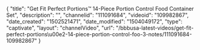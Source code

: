 {
    "title": "Get Fit Perfect Portions&trade; 14-Piece Portion Control Food Container Set",
    "description": "",
    "channelid": "111091684",
    "videoid": "109982867",
    "date_created": "1502521471",
    "date_modified": "1504049172",
    "type": "captivate",
    "layout": "channelVideo",
    "url": "\/bbbusa-latest-videos\/get-fit-perfect-portions\u00e2-14-piece-portion-control-foo-3-notes\/111091684-109982867"
}